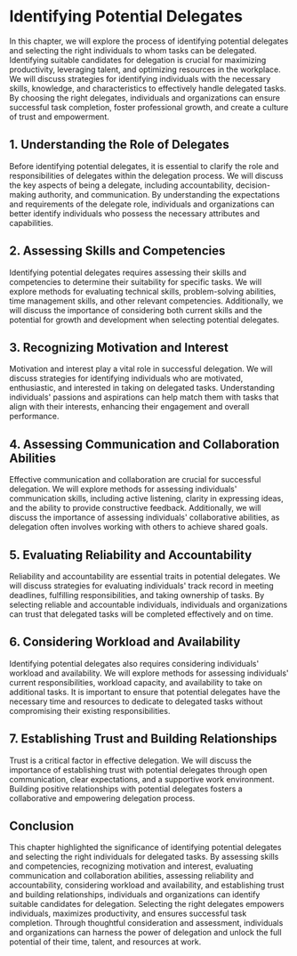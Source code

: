 Identifying Potential Delegates
==========================================

In this chapter, we will explore the process of identifying potential delegates and selecting the right individuals to whom tasks can be delegated. Identifying suitable candidates for delegation is crucial for maximizing productivity, leveraging talent, and optimizing resources in the workplace. We will discuss strategies for identifying individuals with the necessary skills, knowledge, and characteristics to effectively handle delegated tasks. By choosing the right delegates, individuals and organizations can ensure successful task completion, foster professional growth, and create a culture of trust and empowerment.

**1. Understanding the Role of Delegates**
------------------------------------------

Before identifying potential delegates, it is essential to clarify the role and responsibilities of delegates within the delegation process. We will discuss the key aspects of being a delegate, including accountability, decision-making authority, and communication. By understanding the expectations and requirements of the delegate role, individuals and organizations can better identify individuals who possess the necessary attributes and capabilities.

**2. Assessing Skills and Competencies**
----------------------------------------

Identifying potential delegates requires assessing their skills and competencies to determine their suitability for specific tasks. We will explore methods for evaluating technical skills, problem-solving abilities, time management skills, and other relevant competencies. Additionally, we will discuss the importance of considering both current skills and the potential for growth and development when selecting potential delegates.

**3. Recognizing Motivation and Interest**
------------------------------------------

Motivation and interest play a vital role in successful delegation. We will discuss strategies for identifying individuals who are motivated, enthusiastic, and interested in taking on delegated tasks. Understanding individuals' passions and aspirations can help match them with tasks that align with their interests, enhancing their engagement and overall performance.

**4. Assessing Communication and Collaboration Abilities**
----------------------------------------------------------

Effective communication and collaboration are crucial for successful delegation. We will explore methods for assessing individuals' communication skills, including active listening, clarity in expressing ideas, and the ability to provide constructive feedback. Additionally, we will discuss the importance of assessing individuals' collaborative abilities, as delegation often involves working with others to achieve shared goals.

**5. Evaluating Reliability and Accountability**
------------------------------------------------

Reliability and accountability are essential traits in potential delegates. We will discuss strategies for evaluating individuals' track record in meeting deadlines, fulfilling responsibilities, and taking ownership of tasks. By selecting reliable and accountable individuals, individuals and organizations can trust that delegated tasks will be completed effectively and on time.

**6. Considering Workload and Availability**
--------------------------------------------

Identifying potential delegates also requires considering individuals' workload and availability. We will explore methods for assessing individuals' current responsibilities, workload capacity, and availability to take on additional tasks. It is important to ensure that potential delegates have the necessary time and resources to dedicate to delegated tasks without compromising their existing responsibilities.

**7. Establishing Trust and Building Relationships**
----------------------------------------------------

Trust is a critical factor in effective delegation. We will discuss the importance of establishing trust with potential delegates through open communication, clear expectations, and a supportive work environment. Building positive relationships with potential delegates fosters a collaborative and empowering delegation process.

**Conclusion**
--------------

This chapter highlighted the significance of identifying potential delegates and selecting the right individuals for delegated tasks. By assessing skills and competencies, recognizing motivation and interest, evaluating communication and collaboration abilities, assessing reliability and accountability, considering workload and availability, and establishing trust and building relationships, individuals and organizations can identify suitable candidates for delegation. Selecting the right delegates empowers individuals, maximizes productivity, and ensures successful task completion. Through thoughtful consideration and assessment, individuals and organizations can harness the power of delegation and unlock the full potential of their time, talent, and resources at work.
